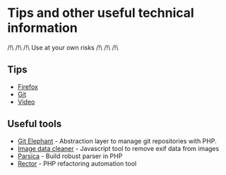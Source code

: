 # Tips and other useful technical information

/!\ /!\ /!\ Use at your own risks /!\ /!\ /!\

## Tips

* [Firefox](tips/firefox.md)
* [Git](tips/git.md)
* [Video](tips/video.md)

## Useful tools
* [Git Elephant](https://github.com/matteosister/GitElephant) - Abstraction layer to manage git repositories with PHP.
* [Image data cleaner](https://github.com/codepo8/image-data-cleaner) - Javascript tool to remove exif data from images
* [Parsica](https://parsica.verraes.net/) - Build robust parser in PHP
* [Rector](https://getrector.org/) - PHP refactoring automation tool
